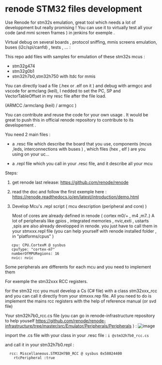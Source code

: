 # renode STM32 files development

Use Renode for stm32s emulation,
great tool which needs a lot of developpment but really promising ! 
You can use it to virtually test all your code (and mmi screen frames ) in jenkins for exemple .

Virtual debug on several boards , protocol sniffing, mmis screens emulation, buses (i2c/spi/canfd) , tests ,  ... : 

This repo add files with samples for emulation of these stm32s mcus :

- stm32g474 
- stm32g0b1
- stm32h7b0,stm32h750 with ltdc for mmis

You can directly load a file (.hex or .elf on it ) and debug with armgcc and vscode
for armclang (keil), I nedded to set the PC, SP and VectorTableOffset in my resc file after the file load.

  (ARMCC /armclang (keil) / armgcc )

  You can contribute and reuse the code for your own usage .
  It would be great to push this in official renode repository to contribute to its developement .

You need 2 main files :
- a .resc file which describe the board that you use, components (mcus ,leds, interconnections with buses ) , 
which files (hex , elf ) are you using on your uc...

- a .repl file which you call in your .resc file, and it describe all your mcu


Steps:

1) get renode last release:
https://github.com/renode/renode

2) read the doc and follow the first exemple here : https://renode.readthedocs.io/en/latest/introduction/demo.html

3) Develop Mcu's .repl script ( mcu  description (peripheral and core) )
   
   Most of cores are already defined in renode ( cortex m0/+ , m4 ,m7..)
   A lot of peripherals like  gpios , integrated memories , nvic,exti , ustarts ,spis are also already developped in renode.
   you just have to call them in your stmxxx.repl file (you can help yourself with renode installed folder , in "platforms/cpus" )

 ```
    cpu: CPU.CortexM @ sysbus
    cpuType: "cortex-m7"
    numberOfMPURegions: 16
    nvic: nvic
```

  Some peripherals are differents for each mcu and you need to implement them 

  For exemple the stm32xxx RCC registers.

  for the stm32 rcc you must develop a Cs (C# file) with a class stm32xxx_rcc and you can call it directly from your  stmxxx.rep file.
  All you need to do is implement the mains rcc registers with the help of reference manual (or svd file)

Your stm32h7b0_rcc.cs file (you can go in renode-infrastructure repository to help youself https://github.com/renode/renode-infrastructure/tree/master/src/Emulator/Peripherals/Peripherals ) :
![image](https://github.com/user-attachments/assets/b69768b9-6db5-46e1-bb7b-dbe0c8c65448)

import the .cs file with your class in your .resc file : ```i @stm32h7b0_rcc.cs```


and call it in your stm32h7b0.repl :

```
  rcc: Miscellaneous.STM32H7B0_RCC @ sysbus 0x58024400
    rtcPeripheral :true
```


